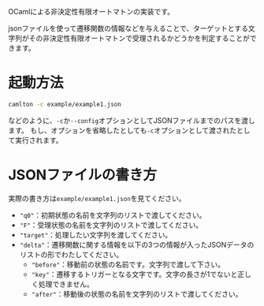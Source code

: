 OCamlによる非決定性有限オートマトンの実装です。

jsonファイルを使って遷移関数の情報などを与えることで、ターゲットとする文字列がその非決定性有限オートマトンで受理されるかどうかを判定することができます。

# 起動方法

```sh
camlton -c example/example1.json
```

などのように、`-c`か`--config`オプションとしてJSONファイルまでのパスを渡します。
もし、オプションを省略したとしても`-c`オプションとして渡されたとして実行されます。

# JSONファイルの書き方

実際の書き方は`example/example1.json`を見てください。

- `"q0"`：初期状態の名前を文字列のリストで渡してください。
- `"F"`：受理状態の名前を文字列のリストで渡してください。
- `"target"`：処理したい文字列を渡してください。
- `"delta"`：遷移関数に関する情報を以下の3つの情報が入ったJSONデータのリストの形でわたしてください。
  - `"before"`：移動前の状態の名前です。文字列で渡して下さい。
  - `"key"`：遷移するトリガーとなる文字です。文字の長さが1でないと正しく処理できません。
  - `"after"`：移動後の状態の名前を文字列のリストで渡してください。


